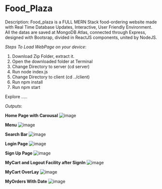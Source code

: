 # Food_Plaza
Description: Food_plaza is a FULL MERN Stack food-ordering website made with Real Time Database Updates, Interactive, User Friendly Environment. All the datas are saved at MongoDB Atlas, connected through Express, designed with Bootsrap, divided in ReactJS components, united by NodeJS.

_Steps To Load WebPage on your device_:
1) Download Zip Folder, extract it.
2) Open the downloaded folder at Terminal
3) Change Directory to server (cd server)
4) Run node index.js
5) Change Directory to client (cd ../client)
6) Run npm install
7) Run npm start

Explore .....

_Outputs_:

**Home Page with Carousal**
![image](https://github.com/basebottom/Food_Plaza/assets/141000779/0161400a-daff-4202-9737-6f35de492337)

**Menu**
![image](https://github.com/basebottom/Food_Plaza/assets/141000779/af1b514e-919f-4180-8643-9aa659c020ab)

**Search Bar**
![image](https://github.com/basebottom/Food_Plaza/assets/141000779/5eaa0a0e-8f17-4dc1-a4ca-3d02242e88e0)

**Login Page**
![image](https://github.com/basebottom/Food_Plaza/assets/141000779/773b5bdf-8c3f-491f-86e0-74175f0a35e5)

**Sign Up Page**
![image](https://github.com/basebottom/Food_Plaza/assets/141000779/122445d2-181b-48a4-8b0d-4fbc313be8a4)

**MyCart and Logout Facility after SignIn**
![image](https://github.com/basebottom/Food_Plaza/assets/141000779/0cdfcb80-e6c0-43a9-9430-97c9437d23e1)

**MyCart OverLay**
![image](https://github.com/basebottom/Food_Plaza/assets/141000779/821b7888-6fe7-4dd5-9323-1affe14544e8)

**MyOrders With Date**
![image](https://github.com/basebottom/Food_Plaza/assets/141000779/9a7af1dc-cd95-424a-96b6-df45d514d3af)







